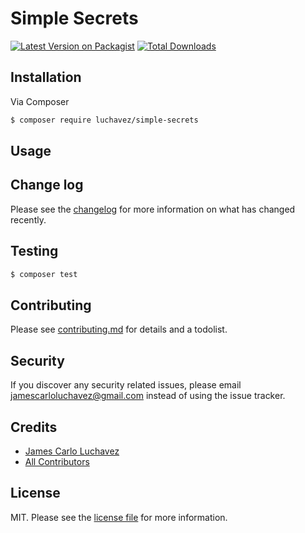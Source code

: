 # Simple Secrets

[![Latest Version on Packagist][ico-version]][link-packagist]
[![Total Downloads][ico-downloads]][link-downloads]

## Installation

Via Composer

``` bash
$ composer require luchavez/simple-secrets
```

## Usage

## Change log

Please see the [changelog](changelog.md) for more information on what has changed recently.

## Testing

``` bash
$ composer test
```

## Contributing

Please see [contributing.md](contributing.md) for details and a todolist.

## Security

If you discover any security related issues, please email jamescarloluchavez@gmail.com instead of using the issue tracker.

## Credits

- [James Carlo Luchavez][link-author]
- [All Contributors][link-contributors]

## License

MIT. Please see the [license file](license.md) for more information.

[ico-version]: https://img.shields.io/packagist/v/luchavez/simple-secrets.svg?style=flat-square
[ico-downloads]: https://img.shields.io/packagist/dt/luchavez/simple-secrets.svg?style=flat-square

[link-packagist]: https://packagist.org/packages/luchavez/simple-secrets
[link-downloads]: https://packagist.org/packages/luchavez/simple-secrets
[link-author]: https://github.com/luchavez-technologies
[link-contributors]: ../../contributors
